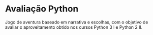 <h1>Avaliação Python</h1>

Jogo de aventura baseado em narrativa e escolhas, com o objetivo de avaliar o aproveitamento obtido nos cursos
Python 3 I e Python 2 II.